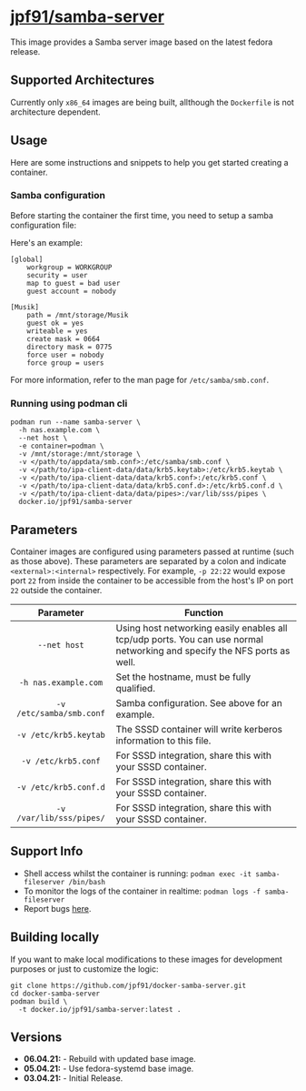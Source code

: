 # [jpf91/samba-server](https://github.com/jpf91/docker-samba-server)

This image provides a Samba server image based on the latest fedora release.

## Supported Architectures

Currently only `x86_64` images are being built, allthough the `Dockerfile` is not architecture dependent.

## Usage

Here are some instructions and snippets to help you get started creating a container.

### Samba configuration

Before starting the container the first time, you need to setup a samba configuration file:

Here's an example:
```
[global]
    workgroup = WORKGROUP
    security = user
    map to guest = bad user
    guest account = nobody

[Musik]
    path = /mnt/storage/Musik
    guest ok = yes
    writeable = yes
    create mask = 0664
    directory mask = 0775
    force user = nobody
    force group = users
```

For more information, refer to the man page for `/etc/samba/smb.conf`.


### Running using podman cli

```
podman run --name samba-server \
  -h nas.example.com \
  --net host \
  -e container=podman \
  -v /mnt/storage:/mnt/storage \
  -v </path/to/appdata/smb.conf>:/etc/samba/smb.conf \
  -v </path/to/ipa-client-data/data/krb5.keytab>:/etc/krb5.keytab \
  -v </path/to/ipa-client-data/data/krb5.conf>:/etc/krb5.conf \
  -v </path/to/ipa-client-data/data/krb5.conf.d>:/etc/krb5.conf.d \
  -v </path/to/ipa-client-data/data/pipes>:/var/lib/sss/pipes \
  docker.io/jpf91/samba-server
```

## Parameters

Container images are configured using parameters passed at runtime (such as those above). These parameters are separated by a colon and indicate `<external>:<internal>` respectively. For example, `-p 22:22` would expose port `22` from inside the container to be accessible from the host's IP on port `22` outside the container.

| Parameter | Function |
| :----: | --- |
| `--net host` | Using host networking easily enables all tcp/udp ports. You can use normal networking and specify the NFS ports as well. |
| `-h nas.example.com` | Set the hostname, must be fully qualified. |
| `-v /etc/samba/smb.conf` | Samba configuration. See above for an example. |
| `-v /etc/krb5.keytab` | The SSSD container will write kerberos information to this file. |
| `-v /etc/krb5.conf` | For SSSD integration, share this with your SSSD container. |
| `-v /etc/krb5.conf.d` | For SSSD integration, share this with your SSSD container. |
| `-v /var/lib/sss/pipes/` | For SSSD integration, share this with your SSSD container. |

## Support Info

* Shell access whilst the container is running: `podman exec -it samba-fileserver /bin/bash`
* To monitor the logs of the container in realtime: `podman logs -f samba-fileserver`
* Report bugs [here](https://github.com/jpf91/docker-samba-server).

## Building locally

If you want to make local modifications to these images for development purposes or just to customize the logic:
```
git clone https://github.com/jpf91/docker-samba-server.git
cd docker-samba-server
podman build \
  -t docker.io/jpf91/samba-server:latest .
```

## Versions

* **06.04.21:** - Rebuild with updated base image.
* **05.04.21:** - Use fedora-systemd base image.
* **03.04.21:** - Initial Release.
